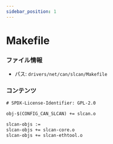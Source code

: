 ```yaml
---
sidebar_position: 1
---
```

# Makefile

### ファイル情報

- パス: `drivers/net/can/slcan/Makefile`

### コンテンツ

```txt
# SPDX-License-Identifier: GPL-2.0

obj-$(CONFIG_CAN_SLCAN) += slcan.o

slcan-objs :=
slcan-objs += slcan-core.o
slcan-objs += slcan-ethtool.o

```
